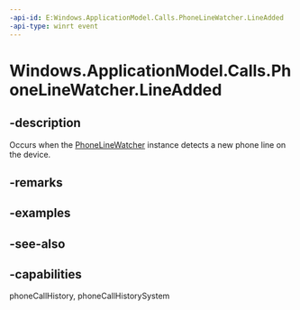 ```yaml
---
-api-id: E:Windows.ApplicationModel.Calls.PhoneLineWatcher.LineAdded
-api-type: winrt event
---
```


<!-- Event syntax
public event Windows.Foundation.TypedEventHandler LineAdded<Windows.ApplicationModel.Calls.PhoneLineWatcher,  Windows.ApplicationModel.Calls.PhoneLineWatcherEventArgs>
-->

# Windows.ApplicationModel.Calls.PhoneLineWatcher.LineAdded

## -description
Occurs when the [PhoneLineWatcher](phonelinewatcher.md) instance detects a new phone line on the device.

## -remarks

## -examples

## -see-also

## -capabilities
phoneCallHistory, phoneCallHistorySystem
